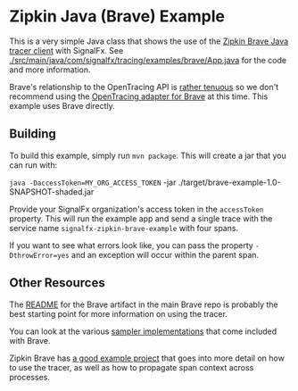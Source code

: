 # Zipkin Java (Brave) Example

This is a very simple Java class that shows the use of the [Zipkin Brave Java
tracer client](https://github.com/openzipkin/brave) with SignalFx. See
[./src/main/java/com/signalfx/tracing/examples/brave/App.java](./src/main/java/com/signalfx/tracing/examples/brave/App.java)
for the code and more information.

Brave's relationship to the OpenTracing API is [rather tenuous](https://github.com/opentracing/opentracing.io/issues/258)
so we don't recommend using the [OpenTracing adapter for Brave](https://github.com/openzipkin-contrib/brave-opentracing/)
at this time.  This example uses Brave directly.

## Building

To build this example, simply run `mvn package`.  This will create a jar that
you can run with:

`java -DaccessToken=MY_ORG_ACCESS_TOKEN` -jar ./target/brave-example-1.0-SNAPSHOT-shaded.jar

Provide your SignalFx organization's access token in the `accessToken` property.  This will run
the example app and send a single trace with the service name
`signalfx-zipkin-brave-example` with four spans.

If you want to see what errors look like, you can pass the property `-DthrowError=yes` and an exception
will occur within the parent span.

## Other Resources

The [README](https://github.com/openzipkin/brave/tree/master/brave) for the Brave artifact in the main
Brave repo is probably the best starting point for more information on using the tracer.

You can look at the various [sampler implementations](https://github.com/openzipkin/brave/tree/master/brave/src/main/java/brave/sampler)
that come included with Brave.

Zipkin Brave has [a good example
project](https://github.com/openzipkin/brave-webmvc-example) that goes into
more detail on how to use the tracer, as well as how to propagate span context across processes.

